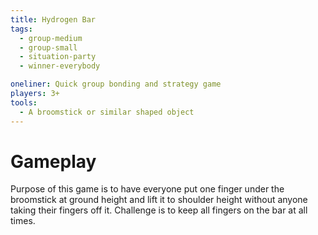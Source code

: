 ```yaml
---
title: Hydrogen Bar
tags:
  - group-medium
  - group-small
  - situation-party
  - winner-everybody

oneliner: Quick group bonding and strategy game
players: 3+
tools:
  - A broomstick or similar shaped object
---
```

# Gameplay

Purpose of this game is to have everyone put one finger under the broomstick at
ground height and lift it to shoulder height without anyone taking their fingers
off it. Challenge is to keep all fingers on the bar at all times.
